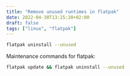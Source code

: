 ```yaml
---
title: "Remove unused runtimes in flatpak"
date: 2022-04-30T13:25:20+02:00
draft: false
tags: ["linux", "flatpak"]
---
```


```bash
flatpak uninstall --unused
```

Maintenance commands for flatpak:
```bash
flatpak update && flatpak uninstall --unused
```
